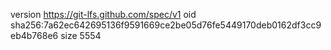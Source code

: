 version https://git-lfs.github.com/spec/v1
oid sha256:7a62ec642695136f9591669ce2be05d76fe5449170deb0162df3cc9eb4b768e6
size 5554
